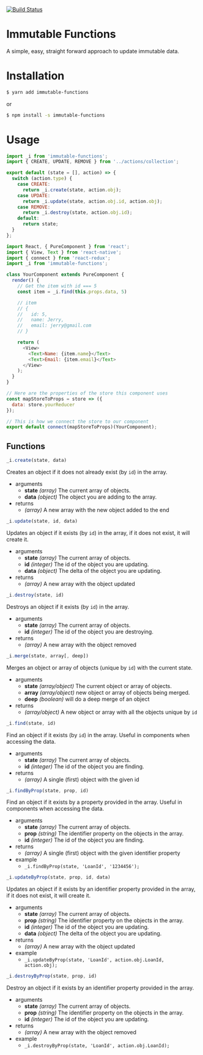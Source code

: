 [![Build Status](https://travis-ci.org/jkbailey/immutable-functions.svg?branch=master)](https://travis-ci.org/jkbailey/immutable-functions)

# Immutable Functions
A simple, easy, straight forward approach to update immutable data.

# Installation
```sh
$ yarn add immutable-functions
```
or
```sh
$ npm install -s immutable-functions
```

# Usage
```js
import _i from 'immutable-functions';
import { CREATE, UPDATE, REMOVE } from '../actions/collection';

export default (state = [], action) => {
  switch (action.type) {
    case CREATE:
      return _i.create(state, action.obj);
    case UPDATE:
      return _i.update(state, action.obj.id, action.obj);
    case REMOVE:
      return _i.destroy(state, action.obj.id);
    default:
      return state;
  }
};
```

```js
import React, { PureComponent } from 'react';
import { View, Text } from 'react-native';
import { connect } from 'react-redux';
import _i from 'immutable-functions';

class YourComponent extends PureComponent {
  render() {
    // Get the item with id === 5
    const item = _i.find(this.props.data, 5)

    // item
    // {
    //   id: 5,
    //   name: Jerry,
    //   email: jerry@gmail.com
    // }

    return (
      <View>
        <Text>Name: {item.name}</Text>
        <Text>Email: {item.email}</Text>
      </View>
    );
  }
}

// Here are the properties of the store this component uses
const mapStoreToProps = store => ({
  data: store.yourReducer
});

// This is how we connect the store to our component
export default connect(mapStoreToProps)(YourComponent);
```

## Functions
```js
_i.create(state, data)
```
Creates an object if it does not already exist (by `id`) in the array.
  - arguments
    - **state** *(array)* The current array of objects.
    - **data** *(object)* The object you are adding to the array.
- returns
    - *(array)* A new array with the new object added to the end

```js
_i.update(state, id, data)
```
Updates an object if it exists (by `id`) in the array, if it does not exist, it will create it.
  - arguments
    - **state** *(array)* The current array of objects.
    - **id** *(integer)* The id of the object you are updating.
    - **data** *(object)* The delta of the object you are updating.
- returns
    - *(array)* A new array with the object updated

```js
_i.destroy(state, id)
```
Destroys an object if it exists (by `id`) in the array.
  - arguments
    - **state** *(array)* The current array of objects.
    - **id** *(integer)* The id of the object you are destroying.
- returns
    - *(array)* A new array with the object removed

```js
_i.merge(state, array[, deep])
```
Merges an object or array of objects (unique by `id`) with the current state.
  - arguments
    - **state** *(array/object)* The current object or array of objects.
    - **array** *(array/object)* new object or array of objects being merged.
    - **deep** *(boolean)* will do a deep merge of an object
- returns
    - *(array/object)* A new object or array with all the objects unique by `id`

```js
_i.find(state, id)
```
Find an object if it exists (by `id`) in the array. Useful in components when accessing the data.
  - arguments
    - **state** *(array)* The current array of objects.
    - **id** *(integer)* The id of the object you are finding.
- returns
    - *(array)* A single (first) object with the given id

```js
_i.findByProp(state, prop, id)
```
Find an object if it exists by a property provided in the array. Useful in components when accessing the data.
  - arguments
    - **state** *(array)* The current array of objects.
    - **prop** *(string)* The identifier property on the objects in the array.
    - **id** *(integer)* The id of the object you are finding.
- returns
    - *(array)* A single (first) object with the given identifier property
- example
    - `_i.findByProp(state, 'LoanId', '1234456');`

```js
_i.updateByProp(state, prop, id, data)
```
Updates an object if it exists by an identifier property provided in the array, if it does not exist, it will create it.
  - arguments
    - **state** *(array)* The current array of objects.
    - **prop** *(string)* The identifier property on the objects in the array.
    - **id** *(integer)* The id of the object you are updating.
    - **data** *(object)* The delta of the object you are updating.
- returns
    - *(array)* A new array with the object updated
- example
    - `_i.updateByProp(state, 'LoanId', action.obj.LoanId, action.obj); `


```js
_i.destroyByProp(state, prop, id)
```
Destroy an object if it exists by an identifier property provided in the array.
  - arguments
    - **state** *(array)* The current array of objects.
    - **prop** *(string)* The identifier property on the objects in the array.
    - **id** *(integer)* The id of the object you are updating.
- returns
    - *(array)* A new array with the object removed
- example
    - `_i.destroyByProp(state, 'LoanId', action.obj.LoanId); `
